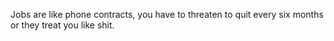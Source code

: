 Jobs are like phone contracts, you have to threaten to quit every six months or they treat you like shit.